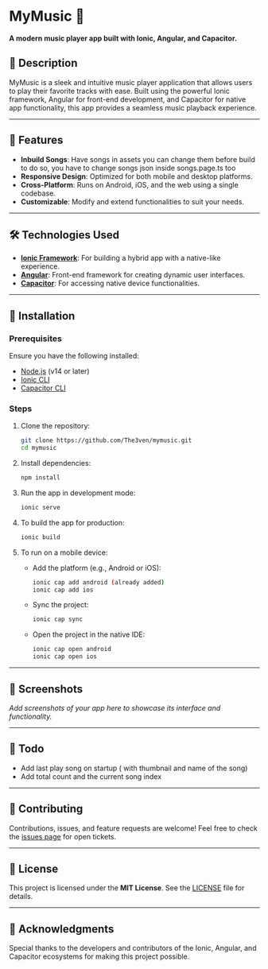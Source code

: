 # MyMusic 🎵  
**A modern music player app built with Ionic, Angular, and Capacitor.**

## 📖 Description  
MyMusic is a sleek and intuitive music player application that allows users to play their favorite tracks with ease. Built using the powerful Ionic framework, Angular for front-end development, and Capacitor for native app functionality, this app provides a seamless music playback experience.

---

## 🚀 Features  
- **Inbuild Songs**: Have songs in assets you can change them before build to do so, you have to change songs json inside songs.page.ts too
- **Responsive Design**: Optimized for both mobile and desktop platforms.  
- **Cross-Platform**: Runs on Android, iOS, and the web using a single codebase.  
- **Customizable**: Modify and extend functionalities to suit your needs.  

---

## 🛠️ Technologies Used  
- **[Ionic Framework](https://ionicframework.com/)**: For building a hybrid app with a native-like experience.  
- **[Angular](https://angular.io/)**: Front-end framework for creating dynamic user interfaces.  
- **[Capacitor](https://capacitorjs.com/)**: For accessing native device functionalities.  

---

## 🔧 Installation  

### Prerequisites  
Ensure you have the following installed:  
- [Node.js](https://nodejs.org/) (v14 or later)  
- [Ionic CLI](https://ionicframework.com/docs/cli)  
- [Capacitor CLI](https://capacitorjs.com/docs/getting-started)  

### Steps  
1. Clone the repository:  
   ```bash
   git clone https://github.com/The3ven/mymusic.git
   cd mymusic
   ```  

2. Install dependencies:  
   ```bash
   npm install
   ```  

3. Run the app in development mode:  
   ```bash
   ionic serve
   ```  

4. To build the app for production:  
   ```bash
   ionic build
   ```  

5. To run on a mobile device:  
   - Add the platform (e.g., Android or iOS):  
     ```bash
     ionic cap add android (already added)
     ionic cap add ios
     ```  
   - Sync the project:  
     ```bash
     ionic cap sync
     ```  
   - Open the project in the native IDE:  
     ```bash
     ionic cap open android
     ionic cap open ios
     ```  

---

## 📸 Screenshots  
*Add screenshots of your app here to showcase its interface and functionality.*  

---

## 🔨 Todo
- Add last play song on startup ( with thumbnail and name of the song)
- Add total count and the current song index


---

## 🤝 Contributing  
Contributions, issues, and feature requests are welcome! Feel free to check the [issues page](https://github.com/The3ven/mymusic/issues) for open tickets.  

---

## 📝 License  
This project is licensed under the **MIT License**. See the [LICENSE](LICENSE) file for details.  

---

## 🙌 Acknowledgments  
Special thanks to the developers and contributors of the Ionic, Angular, and Capacitor ecosystems for making this project possible.